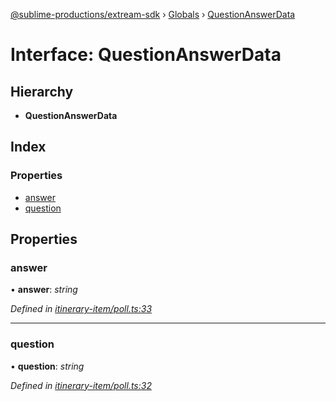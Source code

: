 [@sublime-productions/extream-sdk](../README.md) › [Globals](../globals.md) › [QuestionAnswerData](questionanswerdata.md)

# Interface: QuestionAnswerData

## Hierarchy

* **QuestionAnswerData**

## Index

### Properties

* [answer](questionanswerdata.md#answer)
* [question](questionanswerdata.md#question)

## Properties

###  answer

• **answer**: *string*

*Defined in [itinerary-item/poll.ts:33](https://github.com/Extream-SaaS/ex-sdk/blob/34a42fe/src/itinerary-item/poll.ts#L33)*

___

###  question

• **question**: *string*

*Defined in [itinerary-item/poll.ts:32](https://github.com/Extream-SaaS/ex-sdk/blob/34a42fe/src/itinerary-item/poll.ts#L32)*
